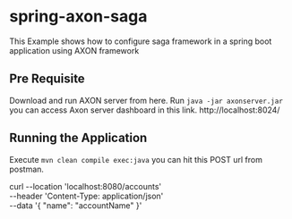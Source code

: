 # spring-axon-saga
This Example shows how to configure saga framework in a spring boot application using AXON framework

## Pre Requisite 
Download and run AXON server from here.
Run
`
java -jar axonserver.jar
`
you can access Axon server dashboard in this link. http://localhost:8024/

## Running the Application 

Execute 
`
mvn clean compile exec:java
`
you can hit this POST url from postman. 

curl --location 'localhost:8080/accounts' \
--header 'Content-Type: application/json' \
--data '{
    "name": "accountName"
}'



